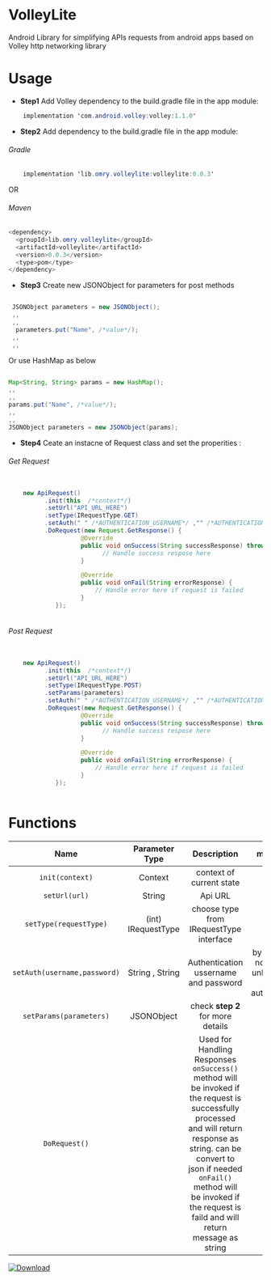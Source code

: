 # VolleyLite
Android Library for simplifying APIs requests from android apps based on Volley http networking library

# Usage

- **Step1**  Add Volley   dependency to the build.gradle file in the app module:
```java
    implementation 'com.android.volley:volley:1.1.0'
```
- **Step2**  Add dependency to the build.gradle file in the app module:

###### Gradle 



```java
    implementation 'lib.omry.volleylite:volleylite:0.0.3'
```
OR
###### Maven 

```java
<dependency>
  <groupId>lib.omry.volleylite</groupId>
  <artifactId>volleylite</artifactId>
  <version>0.0.3</version>
  <type>pom</type>
</dependency>
```


- **Step3**  Create new JSONObject for parameters for post methods
```java

 JSONObject parameters = new JSONObject();
 ,,
 ,,
  parameters.put("Name", /*value*/);
 ,,
 ,,
```
Or use HashMap as below

```java

Map<String, String> params = new HashMap();
,,
,,
params.put("Name", /*value*/);
,,
,,
JSONObject parameters = new JSONObject(params);

```



- **Step4** Ceate an instacne of Request class and set the properities :


###### Get Request 
```java
          
    new ApiRequest()
          .init(this  /*context*/)
          .setUrl("API_URL_HERE")
          .setType(IRequestType.GET)
          .setAuth(" " /*AUTHENTICATION_USERNAME*/ ,"" /*AUTHENTICATION_PASSWORD*/)
          .DoRequest(new Request.GetResponse() {
                    @Override
                    public void onSuccess(String successResponse) throws JSONException {
                          // Handle success respose here
                    }

                    @Override
                    public void onFail(String errorResponse) {
                        // Handle error here if request is failed
                    }
             });
                
 ```
###### Post Request 

```java
          
    new ApiRequest()
          .init(this  /*context*/)
          .setUrl("API_URL_HERE")
          .setType(IRequestType.POST)
          .setParams(parameters)
          .setAuth(" " /*AUTHENTICATION_USERNAME*/ ,"" /*AUTHENTICATION_PASSWORD*/)
          .DoRequest(new Request.GetResponse() {
                    @Override
                    public void onSuccess(String successResponse) throws JSONException {
                          // Handle success respose here
                    }

                    @Override
                    public void onFail(String errorResponse) {
                        // Handle error here if request is failed
                    }
             });
                
 ```


# Functions
| Name      |  Parameter Type  | Description   |    mandatory | 
|  :---:   |  :----------:  |   :---:  |:---:  |
|`init(context)` | Context  |  context of current state    |YES|
|`setUrl(url)`    | String |  Api URL|YES|
|`setType(requestType)`    | (int) IRequestType |  choose type from IRequestType interface|YES|
|`setAuth(username,password)`    | String , String  |  Authentication ussername and password |by default it's not required unless the api need authentication|
|`setParams(parameters)`    | JSONObject  |  check **step 2** for more details| no 
|`DoRequest()`    |   |  Used for Handling Responses  <br> `onSuccess()`  method will be invoked if the request is successfully processed  and  will return response as string. can be convert to json if needed  <br>`onFail()` method will be invoked if the request is faild and will return message as string| YES |



[ ![Download](https://api.bintray.com/packages/omary/maven/VolleyLites/images/download.svg) ](https://bintray.com/omary/maven/VolleyLites/_latestVersion)

